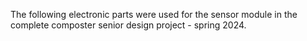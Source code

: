The following electronic parts were used for the sensor module in the complete composter senior design project - spring 2024. 

